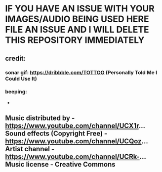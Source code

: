 # IF YOU HAVE AN ISSUE WITH YOUR IMAGES/AUDIO BEING USED HERE FILE AN ISSUE AND I WILL DELETE THIS REPOSITORY IMMEDIATELY
## credit: 
### sonar gif: https://dribbble.com/TOTTOO (Personally Told Me I Could Use It)
### beeping: 
-
Music distributed by -https://www.youtube.com/channel/UCX1r...
Sound effects (Copyright Free) - https://www.youtube.com/channel/UCQoz... 
Artist channel - https://www.youtube.com/channel/UCRk-...
Music license - Creative Commons
-
